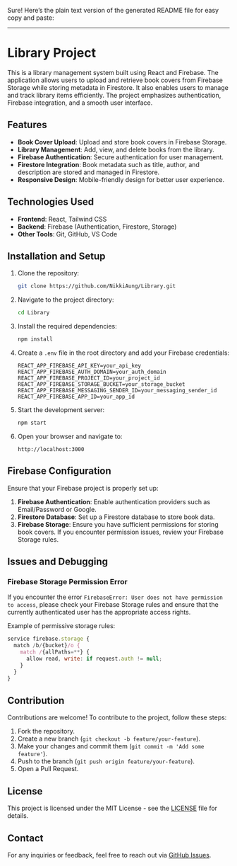 Sure! Here’s the plain text version of the generated README file for easy copy and paste:

---

# Library Project

This is a library management system built using React and Firebase. The application allows users to upload and retrieve book covers from Firebase Storage while storing metadata in Firestore. It also enables users to manage and track library items efficiently. The project emphasizes authentication, Firebase integration, and a smooth user interface.

## Features

- **Book Cover Upload**: Upload and store book covers in Firebase Storage.
- **Library Management**: Add, view, and delete books from the library.
- **Firebase Authentication**: Secure authentication for user management.
- **Firestore Integration**: Book metadata such as title, author, and description are stored and managed in Firestore.
- **Responsive Design**: Mobile-friendly design for better user experience.

## Technologies Used

- **Frontend**: React, Tailwind CSS
- **Backend**: Firebase (Authentication, Firestore, Storage)
- **Other Tools**: Git, GitHub, VS Code

## Installation and Setup

1. Clone the repository:

   ```bash
   git clone https://github.com/NikkiAung/Library.git
   ```

2. Navigate to the project directory:

   ```bash
   cd Library
   ```

3. Install the required dependencies:

   ```bash
   npm install
   ```

4. Create a `.env` file in the root directory and add your Firebase credentials:

   ```
   REACT_APP_FIREBASE_API_KEY=your_api_key
   REACT_APP_FIREBASE_AUTH_DOMAIN=your_auth_domain
   REACT_APP_FIREBASE_PROJECT_ID=your_project_id
   REACT_APP_FIREBASE_STORAGE_BUCKET=your_storage_bucket
   REACT_APP_FIREBASE_MESSAGING_SENDER_ID=your_messaging_sender_id
   REACT_APP_FIREBASE_APP_ID=your_app_id
   ```

5. Start the development server:

   ```bash
   npm start
   ```

6. Open your browser and navigate to:

   ```
   http://localhost:3000
   ```

## Firebase Configuration

Ensure that your Firebase project is properly set up:

1. **Firebase Authentication**: Enable authentication providers such as Email/Password or Google.
2. **Firestore Database**: Set up a Firestore database to store book data.
3. **Firebase Storage**: Ensure you have sufficient permissions for storing book covers. If you encounter permission issues, review your Firebase Storage rules.

## Issues and Debugging

### Firebase Storage Permission Error

If you encounter the error `FirebaseError: User does not have permission to access`, please check your Firebase Storage rules and ensure that the currently authenticated user has the appropriate access rights.

Example of permissive storage rules:

```javascript
service firebase.storage {
  match /b/{bucket}/o {
    match /{allPaths=**} {
      allow read, write: if request.auth != null;
    }
  }
}
```

## Contribution

Contributions are welcome! To contribute to the project, follow these steps:

1. Fork the repository.
2. Create a new branch (`git checkout -b feature/your-feature`).
3. Make your changes and commit them (`git commit -m 'Add some feature'`).
4. Push to the branch (`git push origin feature/your-feature`).
5. Open a Pull Request.

## License

This project is licensed under the MIT License - see the [LICENSE](LICENSE) file for details.

## Contact

For any inquiries or feedback, feel free to reach out via [GitHub Issues](https://github.com/NikkiAung/Library/issues).

